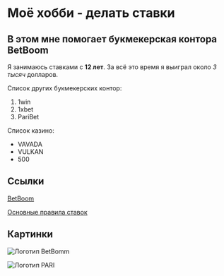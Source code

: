 # Моё хобби - делать ставки
## В этом мне помогает букмекерская контора BetBoom
Я занимаюсь ставками с **12 лет**. За всё это время я выиграл около *3 тысяч* долларов.

Список других букмекерских контор:
1. 1win
2. 1xbet
3. PariBet

Список казино:
* VAVADA
* VULKAN
* 500

## Ссылки
[BetBoom](<https://betboom.ru/>)

[Основные правила ставок](<https://metaratings.ru/shkola-bettinga/osnovnye-pravila-stavok-na-sport/> "Основные правила")

## Картинки
![Логотип BetBomm](https://upload.wikimedia.org/wikipedia/commons/thumb/2/24/BetBoom_Team.png/320px-BetBoom_Team.png)

![Логотип PARI](https://static.wikia.nocookie.net/logopedia/images/a/a8/Pari.png/revision/latest/scale-to-width-down/300?cb=20230312210544)
